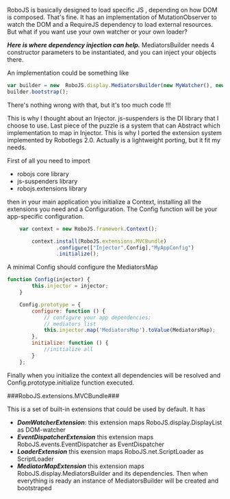 RoboJS is basically designed to load specific JS , depending on how DOM is composed. That's fine.
It has an implementation of MutationObserver to watch the DOM and a RequireJS dependency to load external resources.
But what if you want use your own watcher or your own loader?

***Here is where dependency injection can help.*** MediatorsBuilder needs 4 constructor parameters to be instantiated, and you can inject your objects there.

An implementation could be something like

```javascript
var builder = new  RoboJS.display.MediatorsBuilder(new MyWatcher(), new MyLoader(), new MyMediatorHandler(), MediatorsMap);
builder.bootstrap();
```

There's nothing wrong with that, but it's too much code !!!

This is why I thought about an Injector.
js-suspenders is the DI library that I choose to use.
Last piece of the puzzle is a system that can Abstract which implementation to map in Injector.
This is why I ported the extension system implemented by Robotlegs 2.0. Actually is a lightweight porting, but it fit my needs.

First of all you need to import
* robojs core library
* js-suspenders library
* robojs.extensions library

then in your main application you initialize a Context, installing all the extensions you need and a Configuration. The Config function will be your app-specific configuration.

```javascript
    var context = new RoboJS.framework.Context();

	    context.install(RoboJS.extensions.MVCBundle)
		        .configure(["Injector",Config],"MyAppConfig")
		        .initialize();
```

A minimal Config should configure the MediatorsMap

```javascript
function Config(injector) {
		this.injector = injector;
	}

	Config.prototype = {
		configure: function () {
			// configure your app dependencies;
			// mediators list
			this.injector.map('MediatorsMap').toValue(MediatorsMap);
		},
		initialize: function () {
			//initialize all
		}
	};
```

Finally when you initialize the context all dependencies will be resolved and Config.prototype.initialize function executed.

###RoboJS.extensions.MVCBundle###

This is a set of built-in extensions that could be used by default.
It has
* ***DomWatcherExtension***: this extension maps RoboJS.display.DisplayList as DOM-watcher
* ***EventDispatcherExtension*** this extension maps RoboJS.events.EventDispatcher as EventDispatcher
* ***LoaderExtension*** this exension maps RoboJS.net.ScriptLoader as ScriptLoader
* ***MediatorMapExtension*** this extension maps RoboJS.display.MediatorsBuilder and its dependencies. Then when everything is ready an instance of MediatorsBuilder will be created and bootstraped
